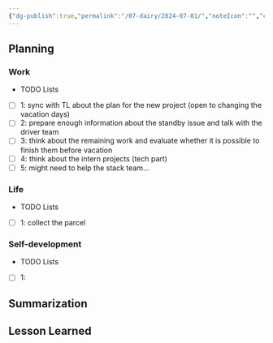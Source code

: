 ```yaml
---
{"dg-publish":true,"permalink":"/07-dairy/2024-07-01/","noteIcon":"","created":"2024-07-01T05:05:56.828+02:00","updated":"2024-07-01T05:09:29.122+02:00"}
---
```


## Planning 
### Work
- TODO Lists
- [ ] 1: sync with TL about the plan for the new project (open to changing the vacation days)
- [ ] 2: prepare enough information about the standby issue and talk with the driver team
- [ ] 3: think about the remaining work and evaluate whether it is possible to finish them before vacation
- [ ] 4: think about the intern projects (tech part)
- [ ] 5: might need to help the stack team...
### Life
- TODO Lists
- [ ] 1: collect the parcel
### Self-development
- TODO Lists
- [ ] 1:
## Summarization

## Lesson Learned
